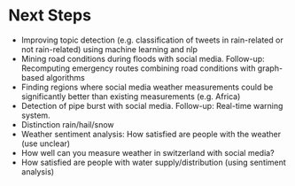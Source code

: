 
Next Steps
==========

- Improving topic detection (e.g. classification of tweets in rain-related or not rain-related) 
  using machine learning and nlp 
- Mining road conditions during floods with social media. Follow-up: Recomputing emergency routes combining road 
  conditions with graph-based algorithms
- Finding regions where social media weather measurements could be significantly better than existing measurements
  (e.g. Africa)
- Detection of pipe burst with social media. Follow-up: Real-time warning system.
- Distinction rain/hail/snow
- Weather sentiment analysis: How satisfied are people with the weather (use unclear)
- How well can you measure weather in switzerland with social media?
- How satisfied are people with water supply/distribution (using sentiment analysis)
